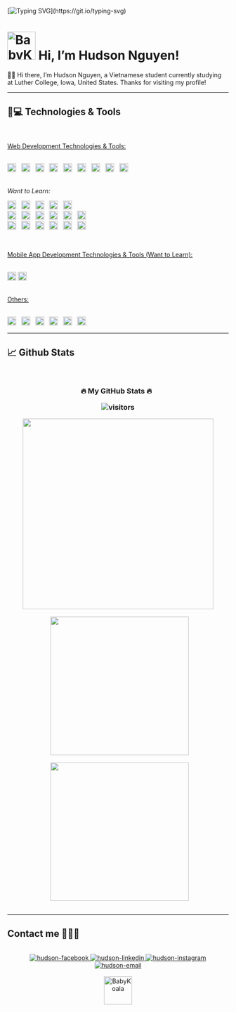 [![Typing SVG](https://readme-typing-svg.herokuapp.com?duration=6500&color=FFD721&background=012C4300&width=500&height=120&lines=++Hi!+I'm+Hudson+👌;I'm+a+rising+sophomore+at+Luther+College.;Nice+to+know+you!)](https://git.io/typing-svg)

# <a href="https://github.com/Hudson-Pufferfish"><img src="https://emoji.gg/assets/emoji/8519-babykoala.png" width="64px" height="64px" alt="BabyKoala"></a> Hi, I’m Hudson Nguyen!

🙋‍♂️ Hi there, I’m Hudson Nguyen, a Vietnamese student currently studying at Luther College, Iowa, United States. Thanks for visiting my profile!

<hr>

## 🚀💻 Technologies & Tools

<br>

<u> Web Development Technologies & Tools: </u>

<br>
<span><img src="https://img.shields.io/badge/HTML5-282C34?logo=html5&logoColor=E34F26" alt="HTML5 logo" title="HTML5" height="20" /></span>
&nbsp;
<span><img src="https://img.shields.io/badge/CSS3-282C34?logo=css3&logoColor=1572B6" alt="CSS3 logo" title="CSS3" height="20" /></span>
&nbsp;
<span><img src="https://img.shields.io/badge/Sass-282C34?logo=sass&logoColor=CC6699" alt="SASS logo" title="SASS" height="20" /></span>
&nbsp;
<span><img src="https://img.shields.io/badge/JavaScript-282C34?logo=javascript&logoColor=F7DF1E" alt="JavaScript logo" title="JavaScript" height="20" /></span>
&nbsp;
<span><img src="https://img.shields.io/badge/ReactJS-282C34?logo=react&logoColor=61DAFB" alt="ReactJS logo" title="ReactJS" height="20" /></span>
&nbsp;
<span><img src="https://img.shields.io/badge/Redux-282C34?logo=redux&logoColor=764ABC" alt="Redux logo" title="Redux" height="20" /></span>
&nbsp;
<span><img src="https://img.shields.io/badge/Three.js-282C34?logo=three.js&logoColor=FFFFFF" alt="Three.js logo" title="Three.js" height="20" /></span>
&nbsp;
<span><img src="https://img.shields.io/badge/Tailwind%20CSS-282C34?logo=tailwind-css&logoColor=38B2AC" alt="TailwindCSS logo" title="TailwindCSS" height="20" /></span>
&nbsp;
<span><img src="https://img.shields.io/badge/Bootstrap-282C34?logo=bootstrap&logoColor=7952B3" alt="Bootstrap logo" title="Bootstrap" height="20" /></span>
<br>
<br>

<i> Want to Learn: </i>

<span><img src="https://img.shields.io/badge/Next.js-282C34?logo=next.js&logoColor=59BCCA" alt="NextJS logo" title="NextJS" height="20" /></span>
&nbsp;
<span><img src="https://img.shields.io/badge/TypeScript-282C34?logo=typescript&logoColor=3178C6" alt="TypeScript logo" title="TypeScript" height="20" /></span>
&nbsp;
<span><img src="https://img.shields.io/badge/Vue.js-282C34?logo=vue.js&logoColor=4FC08D" alt="Vue.js logo" title="Vue.js" height="20" /></span>
&nbsp;
<span><img src="https://img.shields.io/badge/Nuxt.js-282C34?logo=nuxt.js&logoColor=4FC08D" alt="Nuxt.js logo" title="Nuxt.js" height="20" /></span>
&nbsp;
<span><img src="https://img.shields.io/badge/Svelte.js-282C34?logo=svelte" alt="SvelteJS logo" title="SvelteJS" height="20" /></span>
<br>
<span><img src="https://img.shields.io/badge/Node.js-282C34?logo=node.js&logoColor=00F200" alt="Node.js logo" title="Node.js" height="20" /></span>
&nbsp;
<span><img src="https://img.shields.io/badge/Express-282C34?logo=express&logoColor=FFFFFF" alt="Express.js logo" title="Express.js" height="20" /></span>
&nbsp;
<span><img src="https://img.shields.io/badge/MongoDB-282C34?logo=mongodb&logoColor=47A248" alt="MongoDB logo" title="MongoDB" height="20" /></span>
&nbsp;
<span><img src="https://img.shields.io/badge/-GraphQL-282C34?style=flat-square&logo=graphql" alt="GraphQL logo" title="GraphQL" height="20" /></span>
&nbsp;
<span><img src="https://img.shields.io/badge/Nginx-282C34?logo=nginx&logoColor=009137" alt="Nginx logo" title="Nginx" height="20" /></span>
&nbsp;
<span>
<img src = "https://img.shields.io/badge/Postman-282C34?style=flat-square&logo=postman" alt="Postman logo" title = "Postman" height="20"/>
</span>
<br>
<span><img src="https://img.shields.io/badge/Firebase-282C34?logo=firebase&logoColor=FFCA28" alt="Firebase logo" title="Firebase" height="20"/></span>
&nbsp;
<span><img src="https://img.shields.io/badge/-Vercel-282C34?style=flat-square&logo=vercel" alt="Vercel logo" title="Vercel" height="20"/></span>
&nbsp;
<span><img src="https://img.shields.io/badge/-Netlify-282C34?style=flat-square&logo=netlify" alt="Netlify logo" title="Netlify" height="20"/></span>
&nbsp;
<span><img src="https://img.shields.io/badge/-Heroku-282C34?style=flat-square&logo=heroku" alt="Heroku logo" title="Heroku" height="20"/></span>
&nbsp;
<span>
<img src = "https://img.shields.io/badge/-PostGreSQL-282C34?style=flat-square&logo=postgresql" alt="PostgreQL logo"  title="PostgreSQL" height="20"/>
</span>
&nbsp;
<span>
<img src = "https://img.shields.io/badge/-MySQL-282C34?style=flat-square&logo=mysql" alt="MySQL logo" title="MySQL" height="20"/>
</span>

<br>

<u> Mobile App Development Technologies & Tools (Want to Learn): </u>

<br>

<span>
<img src = "https://img.shields.io/badge/react_native-282C34?style=for-the-badge&logo=react&logoColor=%2361DAFB" alt="React Native logo" title="React Native" height="20"/>
</span>
<span>
<img src = "https://img.shields.io/badge/-Flutter-282C34?style=flat-square&logo=flutter" alt="Flutter logo" title="Flutter" height="20"/>
</span>
<br>
<br>

<u> Others:</u>

<br>
<span>
<img src = "https://img.shields.io/badge/-Python-282C34?style=flat-square&logo=Python" alt="Python logo"  title="Python" height="20"/>
</span>
&nbsp;
<span><img src="https://img.shields.io/badge/ESLint-282C34?logo=eslint&logoColor=4B32C3" alt="ESLint logo" title="ESLint" height="20" /></span>
&nbsp;
<span><img src="https://img.shields.io/badge/Prettier-282C34?logo=prettier" alt="Prettier logo" title="Prettier" height="20" /></span>
&nbsp;
<span><img src="https://img.shields.io/badge/Git-282C34?logo=git&logoColor=F05032" alt="git logo" title="Git" height="20" /></span>
&nbsp;
<span><img src="https://img.shields.io/badge/VS%20Code-282C34?logo=visual-studio-code&logoColor=007ACC" alt="Visual Studio Code logo" title="Visual Studio Code" height="20" /></span>
&nbsp;
<span>
<img src = "https://img.shields.io/badge/Linux-282C34?style=flat-square&logo=linux" alt="Linux Logo"  title="Linux" height="20"/>
</span>

<br>

<hr>

## 📈 Github Stats

<br>
<h3 align="center">🔥 My GitHub Stats 🔥
  &nbsp;
  <br>
  
![visitors](https://visitor-badge-reloaded.herokuapp.com/badge?page_id=Hudson-Pufferfish.Hudson-Pufferfish&color=00cf00)</h3>

<div align=center>

  <a href="#" title="HudsonPufferfishdev">
    <img align="center" width="434" src="https://github-readme-stats.vercel.app/api?username=Hudson-Pufferfish&show_icons=true&theme=react&border_color=61dafb&hide_border=true" />
  </a>

  <br>
  <br>
  &nbsp;
  <a href="#" title="HudsonPufferfishdev">
    <img width="315" align="center" src="http://github-readme-streak-stats.herokuapp.com?user=Hudson-Pufferfish&theme=tokyonight&date_format=M%20j%5B%2C%20Y%5D" />
  </a>
  
  <br>
  <br>
  &nbsp;
    <a href="#" title="HudsonPufferfishdev">
    <img width="315" align="center" src="https://github-readme-stats.vercel.app/api/top-langs/?username=Hudson-Pufferfish&hide=c%23,powershell,Mathematica,Ruby,Objective-C,Objective-C%2b%2b,Cuda&title_color=61dafb&text_color=ffffff&icon_color=61dafb&bg_color=20232a&langs_count=8&layout=compact&border_color=61dafb&hide_border=true" />
  </a>
</div>

<br>

<hr>

## Contact me 🐡🐡🐡

<br>
<div align="center">
  <a href="https://www.facebook.com/hudson.811/" target="_blank" rel="noopener noreferrer">
    <img src="https://img.icons8.com/bubbles/100/000000/facebook-new.png" alt="hudson-facebook" />
  </a>
  <a href="https://www.linkedin.com/in/son-hudson-nguyen711/" target="_blank">
    <img src="https://img.icons8.com/bubbles/100/000000/linkedin.png" alt="hudson-linkedin" />
  </a>
  <a href="https://www.instagram.com/_hudson.ng/" target="_blank">
    <img src="https://img.icons8.com/bubbles/100/000000/instagram.png" alt="hudson-instagram" />
  </a>
  <a href="mailto:hungson.nguyen811@gmail.com" target="top">
  <img src="https://img.icons8.com/bubbles/100/000000/gmail-new.png" alt="hudson-email"/>
  </a>
</div>

<br>
<div align="center">
<a href="https://github.com/Hudson-Pufferfish">
<img src="https://emoji.gg/assets/emoji/8519-babykoala.png" width="64px" height="64px" alt="BabyKoala">
</a>

</div>
